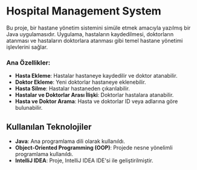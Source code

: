 # Hospital Management System

Bu proje, bir hastane yönetim sistemini simüle etmek amacıyla yazılmış bir Java uygulamasıdır. Uygulama, hastaların kaydedilmesi, doktorların atanması ve hastaların doktorlara atanması gibi temel hastane yönetimi işlevlerini sağlar.

### Ana Özellikler:
- **Hasta Ekleme**: Hastalar hastaneye kaydedilir ve doktor atanabilir.
- **Doktor Ekleme**: Yeni doktorlar hastaneye eklenebilir.
- **Hasta Silme**: Hastalar hastaneden çıkarılabilir.
- **Hastalar ve Doktorlar Arası İlişki**: Doktorlar hastalara atanabilir.
- **Hasta ve Doktor Arama**: Hasta ve doktorlar ID veya adlarına göre bulunabilir.

## Kullanılan Teknolojiler

- **Java**: Ana programlama dili olarak kullanıldı.
- **Object-Oriented Programming (OOP)**: Projede nesne yönelimli programlama kullanıldı.
- **IntelliJ IDEA**: Proje, IntelliJ IDEA IDE'si ile geliştirilmiştir.